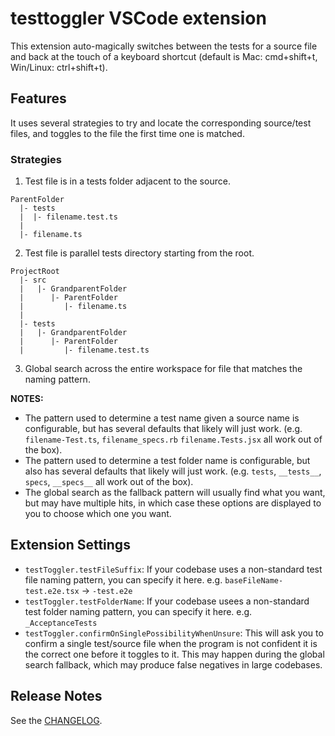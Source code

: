 # testtoggler VSCode extension

This extension auto-magically switches between the tests for a source file and back at the touch of a keyboard shortcut (default is Mac: cmd+shift+t, Win/Linux: ctrl+shift+t).

## Features

It uses several strategies to try and locate the corresponding source/test files, and toggles to the file the first time one is matched.

### Strategies

1. Test file is in a tests folder adjacent to the source.

```
ParentFolder
  |- tests
  |  |- filename.test.ts
  |
  |- filename.ts
```

2. Test file is parallel tests directory starting from the root.

```
ProjectRoot
  |- src
  |   |- GrandparentFolder
  |      |- ParentFolder
  |         |- filename.ts
  |
  |- tests
  |   |- GrandparentFolder
  |      |- ParentFolder
  |         |- filename.test.ts
```

3. Global search across the entire workspace for file that matches the naming pattern.

**NOTES:**

- The pattern used to determine a test name given a source name is configurable, but has several defaults that likely will just work. (e.g. `filename-Test.ts`, `filename_specs.rb` `filename.Tests.jsx` all work out of the box).
- The pattern used to determine a test folder name is configurable, but also has several defaults that likely will just work. (e.g. `tests`, `__tests__`, `specs`, `__specs__` all work out of the box).
- The global search as the fallback pattern will usually find what you want, but may have multiple hits, in which case these options are displayed to you to choose which one you want.

## Extension Settings

- `testToggler.testFileSuffix`: If your codebase uses a non-standard test file naming pattern, you can specify it here. e.g. `baseFileName-test.e2e.tsx` -> `-test.e2e`
- `testToggler.testFolderName`: If your codebase usees a non-standard test folder naming pattern, you can specify it here. e.g. `_AcceptanceTests`
- `testToggler.confirmOnSinglePossibilityWhenUnsure`: This will ask you to confirm a single test/source file when the program is not confident it is the correct one before it toggles to it. This may happen during the global search fallback, which may produce false negatives in large codebases.

## Release Notes

See the [CHANGELOG](./CHANGELOG.md).
